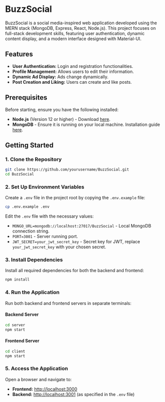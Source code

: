 # BuzzSocial

BuzzSocial is a social media-inspired web application developed using the MERN stack (MongoDB, Express, React, Node.js). This project focuses on full-stack development skills, featuring user authentication, dynamic content display, and a modern interface designed with Material-UI.

## Features

- **User Authentication:** Login and registration functionalities.
- **Profile Management:** Allows users to edit their information.
- **Dynamic Ad Display:** Ads change dynamically.
- **Post Creation and Liking:** Users can create and like posts.

## Prerequisites

Before starting, ensure you have the following installed:
- **Node.js** (Version 12 or higher) - Download [here](https://nodejs.org/).
- **MongoDB** - Ensure it is running on your local machine. Installation guide [here](https://www.mongodb.com/).

## Getting Started

### 1. Clone the Repository

```bash
git clone https://github.com/yourusername/BuzzSocial.git
cd BuzzSocial
```

### 2. Set Up Environment Variables

Create a `.env` file in the project root by copying the `.env.example` file:

```bash
cp .env.example .env
```

Edit the `.env` file with the necessary values:
- `MONGO_URL=mongodb://localhost:27017/BuzzSocial` - Local MongoDB connection string.
- `PORT=3001` - Server running port.
- `JWT_SECRET=your_jwt_secret_key` - Secret key for JWT, replace `your_jwt_secret_key` with your chosen secret.

### 3. Install Dependencies

Install all required dependencies for both the backend and frontend:

```bash
npm install
```

### 4. Run the Application

Run both backend and frontend servers in separate terminals:

#### Backend Server

```bash
cd server
npm start
```

#### Frontend Server

```bash
cd client
npm start
```

### 5. Access the Application

Open a browser and navigate to:
- **Frontend:** [http://localhost:3000](http://localhost:3000)
- **Backend:** [http://localhost:3001](http://localhost:3001) (as specified in the `.env` file)
